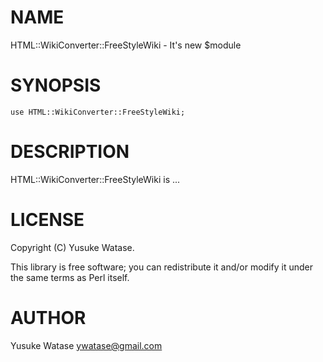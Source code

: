 # NAME

HTML::WikiConverter::FreeStyleWiki - It's new $module

# SYNOPSIS

    use HTML::WikiConverter::FreeStyleWiki;

# DESCRIPTION

HTML::WikiConverter::FreeStyleWiki is ...

# LICENSE

Copyright (C) Yusuke Watase.

This library is free software; you can redistribute it and/or modify
it under the same terms as Perl itself.

# AUTHOR

Yusuke Watase <ywatase@gmail.com>
